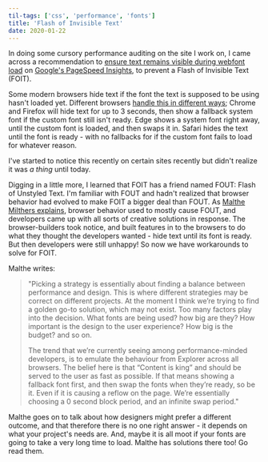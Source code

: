 ```yaml
---
til-tags: ['css', 'performance', 'fonts']
title: 'Flash of Invisible Text'
date: 2020-01-22
---
```


In doing some cursory performance auditing on the site I work on, I came across a recommendation to [ensure text remains visible during webfont load](https://web.dev/font-display/?) on [Google's PageSpeed Insights](https://developers.google.com/speed/pagespeed/insights), to prevent a Flash of Invisible Text (FOIT).

Some modern browsers hide text if the font the text is supposed to be using hasn't loaded yet. Different browsers [handle this in different ways](https://web.dev/avoid-invisible-text/); Chrome and Firefox will hide text for up to 3 seconds, then show a fallback system font if the custom font still isn't ready. Edge shows a system font right away, until the custom font is loaded, and then swaps it in. Safari hides the text until the font is ready - with no fallbacks for if the custom font fails to load for whatever reason.

I've started to notice this recently on certain sites recently but didn't realize it was _a thing_ until today.

Digging in a little more, I learned that FOIT has a friend named FOUT: Flash of Unstyled Text. I'm familiar with FOUT and hadn't realized that browser behavior had evolved to make FOIT a bigger deal than FOUT. As [Malthe Milthers explains](https://www.malthemilthers.com/font-loading-strategy-acceptable-flash-of-invisible-text/), browser behavior used to mostly cause FOUT, and developers came up with all sorts of creative solutions in response. The browser-builders took notice, and built features in to the browsers to do what they thought the developers wanted - hide text until its font is ready. But then developers were still unhappy! So now we have workarounds to solve for FOIT. 

Malthe writes: 

> "Picking a strategy is essentially about finding a balance between performance and design. This is where different strategies may be correct on different projects. At the moment I think we’re trying to find a golden go-to solution, which may not exist. Too many factors play into the decision. What fonts are being used? how big are they? How important is the design to the user experience? How big is the budget? and so on.
> 
> The trend that we’re currently seeing among performance-minded developers, is to emulate the behaviour from Explorer across all browsers. The belief here is that “Content is king” and should be served to the user as fast as possible. If that means showing a fallback font first, and then swap the fonts when they’re ready, so be it. Even if it is causing a reflow on the page. We’re essentially choosing a 0 second block period, and an infinite swap period."

Malthe goes on to talk about how designers might prefer a different outcome, and that therefore there is no one right answer - it depends on what your project's needs are. And, maybe it is all moot if your fonts are going to take a very long time to load. Malthe has solutions there too! Go read them.